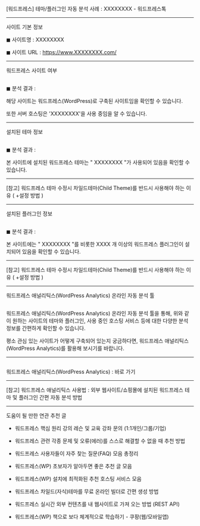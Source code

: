 [워드프레스] 테마/플러그인 자동 분석 사례 : XXXXXXXX - 워드프레스톡

<hr>

사이트 기본 정보

◼︎ 사이트명 : XXXXXXXX

◼︎ 사이트 URL : https://www.XXXXXXXX.com/

<hr>

워드프레스 사이트 여부

<img>

◼︎ 분석 결과 :

해당 사이트는 워드프레스(WordPress)로 구축된 사이트임을 확인할 수 있습니다.

또한 서버 호스팅은 'XXXXXXXX'을 사용 중임을 알 수 있습니다.

<hr>

설치된 테마 정보

<img>

◼︎ 분석 결과 :

본 사이트에 설치된 워드프레스 테마는 " XXXXXXXX "가 사용되어 있음을 확인할 수 있습니다.

<hr>

[참고] 워드프레스 테마 수정시 차일드테마(Child Theme)를 반드시 사용해야 하는 이유 ( +설정 방법 )

<hr>

설치된 플러그인 정보

<img>

◼︎ 분석 결과 :

본 사이트에는 " XXXXXXXX "를 비롯한 XXXX 개 이상의 워드프레스 플러그인이 설치되어 있음을 확인할 수 있습니다.

<hr>

[참고] 워드프레스 테마 수정시 차일드테마(Child Theme)를 반드시 사용해야 하는 이유 ( +설정 방법 )

<hr>

워드프레스 애널리틱스(WordPress Analytics) 온라인 자동 분석 툴

<img>

워드프레스 애널리틱스(WordPress Analytics) 온라인 자동 분석 툴을 통해, 위와 같이 원하는 사이트의 테마와 플러그인, 사용 중인 호스팅 서비스 등에 대한 다양한 분석 정보를 간편하게 확인할 수 있습니다.

평소 관심 있는 사이트가 어떻게 구축되어 있는지 궁금하다면, 워드프레스 애널리틱스(WordPress Analytics)를 활용해 보시기를 바랍니다.﻿

<hr>

<img>

워드프레스 애널리틱스(WordPress Analytics) :
바로 가기

<hr>

[참고] 워드프레스 애널리틱스 사용법 : 외부 웹사이트/쇼핑몰에 설치된 워드프레스 테마 및 플러그인 간편 자동 분석 방법

<hr>

도움이 될 만한 연관 추천 글

- 워드프레스 핵심 원리 강의 레슨 및 교육 강좌 문의 (1:1개인/그룹/기업)

- 워드프레스 관련 각종 문제 및 오류(에러)를 스스로 해결할 수 없을 때 추천 방법

- 워드프레스 사용자들이 자주 찾는 질문(FAQ) 모음 총정리

- 워드프레스(WP) 초보자가 알아두면 좋은 추천 글 모음

- 워드프레스(WP) 설치에 최적화된 추천 호스팅 서비스 모음

- 워드프레스 차일드(자식)테마를 무료 온라인 빌더로 간편 생성 방법

- 워드프레스 실시간 외부 컨텐츠를 내 웹사이트로 가져 오는 방법 (REST API)

- 워드프레스(WP) 책으로 보다 체계적으로 학습하기 - 쿠팡(웹/모바일앱)
